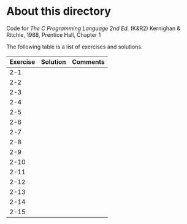 # About this directory 
Code for _The C Programming Language 2nd Ed._ (K&R2) Kernighan & Ritchie, 1988, Prentice Hall, Chapter 1

The following table is a list of exercises and solutions.

|Exercise|Solution|Comments|
|--------|--------|--------|
|2-1 	 | ||
|2-2  	 |     ||
|2-3     |   ||
|2-4     | ||
|2-5     |  ||
|2-6     |  ||
|2-7     |  ||
|2-8     |       ||
|2-9     |  ||
|2-10 	 |  ||
|2-11    |      ||
|2-12  	 |      ||
|2-13    |      ||
|2-14    |      ||
|2-15    |      ||
